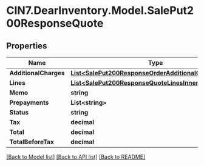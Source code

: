 # CIN7.DearInventory.Model.SalePut200ResponseQuote

## Properties

| Name                  | Type                                                                                                              | Description | Notes      |
| --------------------- | ----------------------------------------------------------------------------------------------------------------- | ----------- | ---------- |
| **AdditionalCharges** | [**List&lt;SalePut200ResponseOrderAdditionalChargesInner&gt;**](SalePut200ResponseOrderAdditionalChargesInner.md) |             | [optional] |
| **Lines**             | [**List&lt;SalePut200ResponseQuoteLinesInner&gt;**](SalePut200ResponseQuoteLinesInner.md)                         |             | [optional] |
| **Memo**              | **string**                                                                                                        |             | [optional] |
| **Prepayments**       | **List&lt;string&gt;**                                                                                            |             | [optional] |
| **Status**            | **string**                                                                                                        |             | [optional] |
| **Tax**               | **decimal**                                                                                                       |             | [optional] |
| **Total**             | **decimal**                                                                                                       |             | [optional] |
| **TotalBeforeTax**    | **decimal**                                                                                                       |             | [optional] |

[[Back to Model list]](../README.md#documentation-for-models) [[Back to API list]](../README.md#documentation-for-api-endpoints) [[Back to README]](../README.md)
